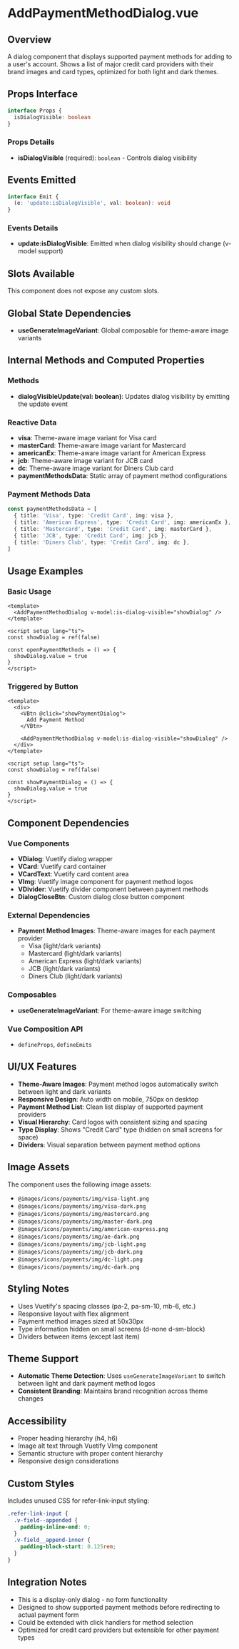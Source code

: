 # AddPaymentMethodDialog.vue

## Overview
A dialog component that displays supported payment methods for adding to a user's account. Shows a list of major credit card providers with their brand images and card types, optimized for both light and dark themes.

## Props Interface

```typescript
interface Props {
  isDialogVisible: boolean
}
```

### Props Details
- **isDialogVisible** (required): `boolean` - Controls dialog visibility

## Events Emitted

```typescript
interface Emit {
  (e: 'update:isDialogVisible', val: boolean): void
}
```

### Events Details
- **update:isDialogVisible**: Emitted when dialog visibility should change (v-model support)

## Slots Available
This component does not expose any custom slots.

## Global State Dependencies
- **useGenerateImageVariant**: Global composable for theme-aware image variants

## Internal Methods and Computed Properties

### Methods
- **dialogVisibleUpdate(val: boolean)**: Updates dialog visibility by emitting the update event

### Reactive Data
- **visa**: Theme-aware image variant for Visa card
- **masterCard**: Theme-aware image variant for Mastercard
- **americanEx**: Theme-aware image variant for American Express
- **jcb**: Theme-aware image variant for JCB card
- **dc**: Theme-aware image variant for Diners Club card
- **paymentMethodsData**: Static array of payment method configurations

### Payment Methods Data
```typescript
const paymentMethodsData = [
  { title: 'Visa', type: 'Credit Card', img: visa },
  { title: 'American Express', type: 'Credit Card', img: americanEx },
  { title: 'Mastercard', type: 'Credit Card', img: masterCard },
  { title: 'JCB', type: 'Credit Card', img: jcb },
  { title: 'Diners Club', type: 'Credit Card', img: dc },
]
```

## Usage Examples

### Basic Usage
```vue
<template>
  <AddPaymentMethodDialog v-model:is-dialog-visible="showDialog" />
</template>

<script setup lang="ts">
const showDialog = ref(false)

const openPaymentMethods = () => {
  showDialog.value = true
}
</script>
```

### Triggered by Button
```vue
<template>
  <div>
    <VBtn @click="showPaymentDialog">
      Add Payment Method
    </VBtn>
    
    <AddPaymentMethodDialog v-model:is-dialog-visible="showDialog" />
  </div>
</template>

<script setup lang="ts">
const showDialog = ref(false)

const showPaymentDialog = () => {
  showDialog.value = true
}
</script>
```

## Component Dependencies

### Vue Components
- **VDialog**: Vuetify dialog wrapper
- **VCard**: Vuetify card container
- **VCardText**: Vuetify card content area
- **VImg**: Vuetify image component for payment method logos
- **VDivider**: Vuetify divider component between payment methods
- **DialogCloseBtn**: Custom dialog close button component

### External Dependencies
- **Payment Method Images**: Theme-aware images for each payment provider
  - Visa (light/dark variants)
  - Mastercard (light/dark variants)
  - American Express (light/dark variants)
  - JCB (light/dark variants)
  - Diners Club (light/dark variants)

### Composables
- **useGenerateImageVariant**: For theme-aware image switching

### Vue Composition API
- `defineProps`, `defineEmits`

## UI/UX Features
- **Theme-Aware Images**: Payment method logos automatically switch between light and dark variants
- **Responsive Design**: Auto width on mobile, 750px on desktop
- **Payment Method List**: Clean list display of supported payment providers
- **Visual Hierarchy**: Card logos with consistent sizing and spacing
- **Type Display**: Shows "Credit Card" type (hidden on small screens for space)
- **Dividers**: Visual separation between payment method options

## Image Assets
The component uses the following image assets:
- `@images/icons/payments/img/visa-light.png`
- `@images/icons/payments/img/visa-dark.png`
- `@images/icons/payments/img/mastercard.png`
- `@images/icons/payments/img/master-dark.png`
- `@images/icons/payments/img/american-express.png`
- `@images/icons/payments/img/ae-dark.png`
- `@images/icons/payments/img/jcb-light.png`
- `@images/icons/payments/img/jcb-dark.png`
- `@images/icons/payments/img/dc-light.png`
- `@images/icons/payments/img/dc-dark.png`

## Styling Notes
- Uses Vuetify's spacing classes (pa-2, pa-sm-10, mb-6, etc.)
- Responsive layout with flex alignment
- Payment method images sized at 50x30px
- Type information hidden on small screens (d-none d-sm-block)
- Dividers between items (except last item)

## Theme Support
- **Automatic Theme Detection**: Uses `useGenerateImageVariant` to switch between light and dark payment method logos
- **Consistent Branding**: Maintains brand recognition across theme changes

## Accessibility
- Proper heading hierarchy (h4, h6)
- Image alt text through Vuetify VImg component
- Semantic structure with proper content hierarchy
- Responsive design considerations

## Custom Styles
Includes unused CSS for refer-link-input styling:
```scss
.refer-link-input {
  .v-field--appended {
    padding-inline-end: 0;
  }
  .v-field__append-inner {
    padding-block-start: 0.125rem;
  }
}
```

## Integration Notes
- This is a display-only dialog - no form functionality
- Designed to show supported payment methods before redirecting to actual payment form
- Could be extended with click handlers for method selection
- Optimized for credit card providers but extensible for other payment types